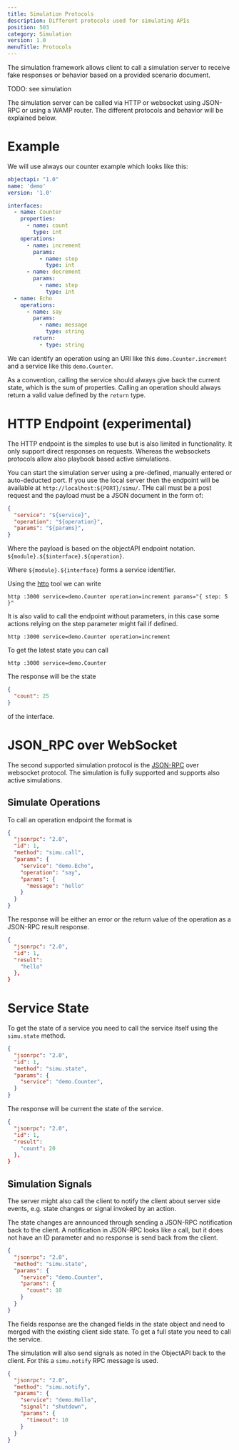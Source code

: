 ```yaml
---
title: Simulation Protocols
description: Different protocols used for simulating APIs
position: 503
category: Simulation
version: 1.0
menuTitle: Protocols
---
```


The simulation framework allows client to call a simulation server to receive fake responses or behavior based on a provided scenario document. 

TODO: see simulation

The simulation server can be called via HTTP or websocket using JSON-RPC or using a WAMP router. The different protocols and behavior will be explained below.

# Example

We will use always our counter example which looks like this:

```yaml
objectapi: "1.0"
name: 'demo'
version: '1.0'

interfaces:
  - name: Counter
    properties:
      - name: count
        type: int
    operations:
      - name: increment
        params:
          - name: step
            type: int
      - name: decrement
        params:
          - name: step
            type: int
  - name: Echo
    operations:
      - name: say
        params:
          - name: message
            type: string
        return:
          - type: string
```

We can identify an operation using an URI like this `demo.Counter.increment` and a service like this `demo.Counter`.

As a convention, calling the service should always give back the current state, which is the sum of properties. Calling an operation should always return a valid value defined by the `return` type.


# HTTP Endpoint (experimental)

The HTTP endpoint is the simples to use but is also limited in functionality. It only support direct responses on requests. Whereas the websockets protocols allow also playbook based active simulations.

You can start the simulation server using a pre-defined, manually entered or auto-deducted port. If you use the local server then the endpoint will be available at `http://localhost:${PORT}/simu/`. THe call must be a post request and the payload must be a JSON document in the form of:

```json
{
  "service": "${service}",
  "operation": "${operation}",
  "params": "${params}",
}
```

Where the payload is based on the objectAPI endpoint notation. `${module}.${$interface}.${operation}`.

Where `${module}.${interface}` forms a service identifier.

Using the [http](https://httpie.io/) tool we can write

```shell
http :3000 service=demo.Counter operation=increment params="{ step: 5 }"
```

It is also valid to call the endpoint without parameters, in this case some actions relying on the step parameter might fail if defined.

```shell
http :3000 service=demo.Counter operation=increment
```

To get the latest state you can call

```shell
http :3000 service=demo.Counter
```

The response will be the state

```json
{
  "count": 25
}
```

of the interface.

# JSON_RPC over WebSocket

The second supported simulation protocol is the [JSON-RPC](https://www.jsonrpc.org/specification) over websocket protocol. The simulation is fully supported and supports also active simulations.

## Simulate Operations

To call an operation endpoint the format is

```json
{
  "jsonrpc": "2.0",
  "id": 1,
  "method": "simu.call",
  "params": {
    "service": "demo.Echo",
    "operation": "say",
    "params": {
      "message": "hello"
    }
  }
}
```

The response will be either an error or the return value of the operation as a JSON-RPC result response.

```json
{
  "jsonrpc": "2.0",
  "id": 1,
  "result": 
    "hello"
  },
}
```

# Service State
To get the state of a service you need to call the service itself using the `simu.state` method.

```json
{
  "jsonrpc": "2.0",
  "id": 1,
  "method": "simu.state",
  "params": {
    "service": "demo.Counter",
  }
}
```

The response will be current the state of the service.

```json
{
  "jsonrpc": "2.0",
  "id": 1,
  "result": 
    "count": 20
  },
}
```

## Simulation Signals

The server might also call the client to notify the client about server side events, e.g. state changes or signal invoked by an action.

The state changes are announced through sending a JSON-RPC notification back to the client. A notification in JSON-RPC looks like a call, but it does not have an ID parameter and no response is send back from the client.

```json
{
  "jsonrpc": "2.0",
  "method": "simu.state",
  "params": {
    "service": "demo.Counter",
    "params": {
      "count": 10
    } 
  }
}
```

The fields response are the changed fields in the state object and need to merged with the existing client side state. To get a full state you need to call the service.


The simulation will also send signals as noted in the ObjectAPI back to the client. For this a `simu.notify` RPC message is used.

```json
{
  "jsonrpc": "2.0",
  "method": "simu.notify",
  "params": {
    "service": "demo.Hello",
    "signal": "shutdown",
    "params": {
      "timeout": 10
    } 
  }
}
```



